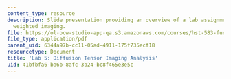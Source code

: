 ```yaml
---
content_type: resource
description: Slide presentation providing an overview of a lab assignment on diffusion
  weighted imaging.
file: https://ol-ocw-studio-app-qa.s3.amazonaws.com/courses/hst-583-functional-magnetic-resonance-imaging-data-acquisition-and-analysis-fall-2008/41bfbfa6ba6b8afc3b24bc8f465e3e5c_lab5_slides.pdf
file_type: application/pdf
parent_uid: 6344a97b-cc11-05ad-4911-175f735ecf18
resourcetype: Document
title: 'Lab 5: Diffusion Tensor Imaging Analysis'
uid: 41bfbfa6-ba6b-8afc-3b24-bc8f465e3e5c
---
```

